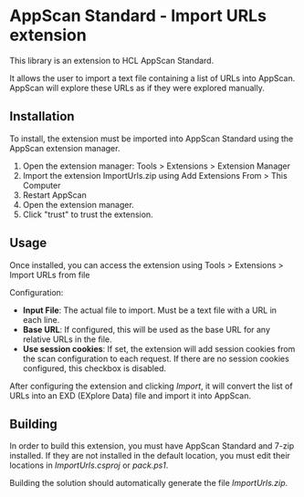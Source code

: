 # AppScan Standard - Import URLs extension

This library is an extension to HCL AppScan Standard.

It allows the user to import a text file containing a list of URLs into AppScan. AppScan will explore these URLs as if they were explored manually.

## Installation

To install, the extension must be imported into AppScan Standard using the AppScan extension manager.

1. Open the extension manager: Tools > Extensions > Extension Manager
1. Import the extension ImportUrls.zip using Add Extensions From > This Computer 
1. Restart AppScan
1. Open the extension manager.
1. Click "trust" to trust the extension.

## Usage

Once installed, you can access the extension using Tools > Extensions > Import URLs from file

Configuration:

- **Input File**: The actual file to import. Must be a text file with a URL in each line.
- **Base URL**: If configured, this will be used as the base URL for any relative URLs in the file.
- **Use session cookies**: If set, the extension will add session cookies from the scan configuration to each request. If there are no session cookies configured, this checkbox is disabled.

After configuring the extension and clicking *Import*, it will convert the list of URLs into an EXD (EXplore Data) file and import it into AppScan.

## Building

In order to build this extension, you must have AppScan Standard and 7-zip installed. If they are not installed in the default location, you must edit their locations in *ImportUrls.csproj* or *pack.ps1*.

Building the solution should automatically generate the file *ImportUrls.zip*.